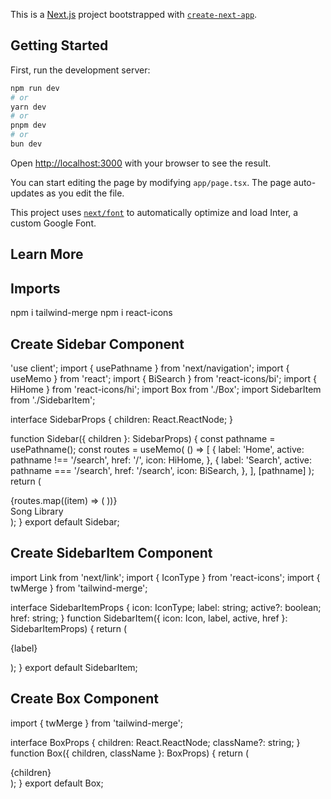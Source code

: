 This is a [Next.js](https://nextjs.org/) project bootstrapped with [`create-next-app`](https://github.com/vercel/next.js/tree/canary/packages/create-next-app).

## Getting Started

First, run the development server:

```bash
npm run dev
# or
yarn dev
# or
pnpm dev
# or
bun dev
```

Open [http://localhost:3000](http://localhost:3000) with your browser to see the result.

You can start editing the page by modifying `app/page.tsx`. The page auto-updates as you edit the file.

This project uses [`next/font`](https://nextjs.org/docs/basic-features/font-optimization) to automatically optimize and load Inter, a custom Google Font.

## Learn More

## Imports

npm i tailwind-merge
npm i react-icons

## Create Sidebar Component

'use client';
import { usePathname } from 'next/navigation';
import { useMemo } from 'react';
import { BiSearch } from 'react-icons/bi';
import { HiHome } from 'react-icons/hi';
import Box from './Box';
import SidebarItem from './SidebarItem';

interface SidebarProps {
children: React.ReactNode;
}

function Sidebar({ children }: SidebarProps) {
const pathname = usePathname();
const routes = useMemo(
() => [
{
label: 'Home',
active: pathname !== '/search',
href: '/',
icon: HiHome,
},
{
label: 'Search',
active: pathname === '/search',
href: '/search',
icon: BiSearch,
},
],
[pathname]
);
return (

<div className='flex h-full'>
<div className='hidden md:flex flex-col gap-y-2 bg-black h-full w-[300px] p2'>
<Box>
<div className='flex flex-col gap-y-4 px-5 py-4'>
{routes.map((item) => (
<SidebarItem key={item.label} {...item} />
))}
</div>
</Box>
<Box className='overflow-y-auto h-full'>Song Library</Box>
</div>
</div>
);
}
export default Sidebar;

## Create SidebarItem Component

import Link from 'next/link';
import { IconType } from 'react-icons';
import { twMerge } from 'tailwind-merge';

interface SidebarItemProps {
icon: IconType;
label: string;
active?: boolean;
href: string;
}
function SidebarItem({ icon: Icon, label, active, href }: SidebarItemProps) {
return (

<Link
href={href}
className={twMerge(
`flex flex-row h-auto items-center w-full gap-x-4 text-md font-medium cursor-pointer hover:text-white transition text-neutral-400 py-1 `,
active && 'text-white'
)} >
<Icon size={26} />
<p className='truncate w-full'>{label}</p>
</Link>
);
}
export default SidebarItem;

## Create Box Component

import { twMerge } from 'tailwind-merge';

interface BoxProps {
children: React.ReactNode;
className?: string;
}
function Box({ children, className }: BoxProps) {
return (
<div
className={twMerge(`bg-neutral-900 rounded-lg h-fit w-full`, className)} >
{children}
</div>
);
}
export default Box;
